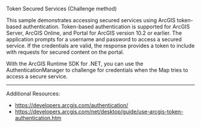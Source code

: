 Token Secured Services (Challenge method)

This sample demonstrates accessing secured services using ArcGIS token-based authentication. 
Token-based authentication is supported for ArcGIS Server, ArcGIS Online, and Portal for ArcGIS version 10.2 or earlier. 
The application prompts for a username and password to access a secured service. If the credentials are valid, the response provides a token to include with requests for secured content on the portal.

With the ArcGIS Runtime SDK for .NET, you can use the AuthenticationManager to challenge for credentials when the Map tries to access a secure service.

--------------------

Additional Resources:    
 - https://developers.arcgis.com/authentication/    
 - https://developers.arcgis.com/net/desktop/guide/use-arcgis-token-authentication.htm
